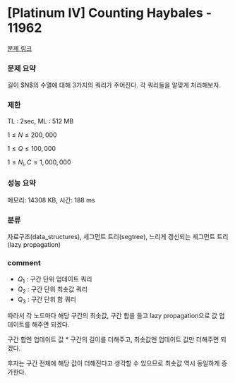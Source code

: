 
# [Platinum IV] Counting Haybales - 11962

[문제 링크](https://www.acmicpc.net/problem/11962)

### 문제 요약

<p> 길이 $N$의 수열에 대해 3가지의 쿼리가 주어진다. 각 쿼리들을 알맞게 처리해보자. </p>

### 제한

TL : 2sec, ML : 512 MB

$1 ≤ N ≤ 200,000$

$1 ≤ Q ≤ 100,000$

$1 ≤ N_i, C ≤ 1,000,000$

### 성능 요약

메모리: 14308 KB, 시간: 188 ms

### 분류

자료구조(data_structures), 세그먼트 트리(segtree), 느리게 갱신되는 세그먼트 트리(lazy propagation)

### comment

* $Q_1$ : 구간 단위 업데이트 쿼리
* $Q_2$ : 구간 단위 최솟값 쿼리
* $Q_3$ : 구간 단위 합 쿼리

따라서 각 노드마다 해당 구간의 최솟값, 구간 합을 들고 lazy propagation으로 값 업데이트를 해주면 되겠다.

구간 합엔 업데이트 값 * 구간의 길이를 더해주고, 최솟값엔 업데이트 값만 더해주면 되겠다.

후자는 구간 전체에 해당 값이 더해진다고 생각할 수 있으므로 최솟값 역시 동일하게 증가한다.
